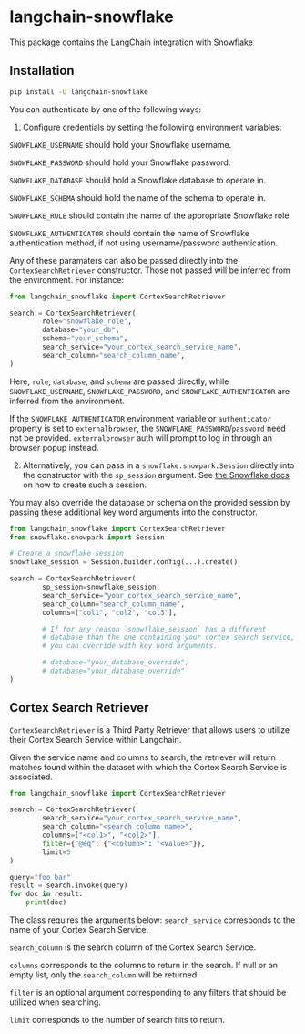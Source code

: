 # langchain-snowflake

This package contains the LangChain integration with Snowflake

## Installation

```bash
pip install -U langchain-snowflake
```

You can authenticate by one of the following ways:

1. Configure credentials by setting the following environment variables:

`SNOWFLAKE_USERNAME` should hold your Snowflake username.

`SNOWFLAKE_PASSWORD` should hold your Snowflake password.

`SNOWFLAKE_DATABASE` should hold a Snowflake database to operate in.

`SNOWFLAKE_SCHEMA` should hold the name of the schema to operate in.

`SNOWFLAKE_ROLE` should contain the name of the appropriate Snowflake role.

`SNOWFLAKE_AUTHENTICATOR` should contain the name of Snowflake authentication method, if not using username/password authentication.

Any of these paramaters can also be passed directly into the `CortexSearchRetriever` constructor. Those not passed will be inferred from the environment. For instance:

```python
from langchain_snowflake import CortexSearchRetriever

search = CortexSearchRetriever(
        role="snowflake_role",
        database="your_db",
        schema="your_schema",
        search_service="your_cortex_search_service_name",
        search_column="search_column_name",
)
```

Here, `role`, `database`, and `schema` are passed directly, while `SNOWFLAKE_USERNAME`, `SNOWFLAKE_PASSWORD`, and `SNOWFLAKE_AUTHENTICATOR` are inferred from the environment.

If the `SNOWFLAKE_AUTHENTICATOR` environment variable or `authenticator` property is set to `externalbrowser`, the `SNOWFLAKE_PASSWORD`/`password` need not be provided. `externalbrowser` auth will prompt to log in through an browser popup instead.

2. Alternatively, you can pass in a `snowflake.snowpark.Session` directly into the constructor with the `sp_session` argument. See [the Snowflake docs](https://docs.snowflake.com/en/developer-guide/snowpark/python/creating-session) on how to create such a session.

You may also override the database or schema on the provided session by passing these additional key word arguments into the constructor.

```python
from langchain_snowflake import CortexSearchRetriever
from snowflake.snowpark import Session

# Create a snowflake session
snowflake_session = Session.builder.config(...).create()

search = CortexSearchRetriever(
        sp_session=snowflake_session,
        search_service="your_cortex_search_service_name",
        search_column="search_column_name",
        columns=["col1", "col2", "col3"],

        # If for any reason `snowflake_session` has a different
        # database than the one containing your cortex search service,
        # you can override with key word arguments.

        # database="your_database_override",
        # database="your_database_override"
)
```

## Cortex Search Retriever

`CortexSearchRetriever` is a Third Party Retriever that allows users to utilize their Cortex Search Service within Langchain.

Given the service name and columns to search, the retriever will return matches found within the dataset with which the Cortex Search Service is associated.

```python
from langchain_snowflake import CortexSearchRetriever

search = CortexSearchRetriever(
        search_service="your_cortex_search_service_name",
        search_column="<search_column_name>",
        columns=["<col1>", "<col2>"],
        filter={"@eq": {"<column>": "<value>"}},
        limit=5
)

query="foo bar"
result = search.invoke(query)
for doc in result:
    print(doc)
```

The class requires the arguments below:
`search_service` corresponds to the name of your Cortex Search Service.

`search_column` is the search column of the Cortex Search Service.

`columns` corresponds to the columns to return in the search. If null or an empty list, only the `search_column` will be returned.

`filter` is an optional argument corresponding to any filters that should be utilized when searching.

`limit` corresponds to the number of search hits to return.
